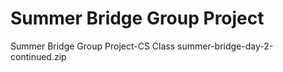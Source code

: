 # Summer Bridge Group Project 
Summer Bridge Group Project-CS Class
summer-bridge-day-2-continued.zip

